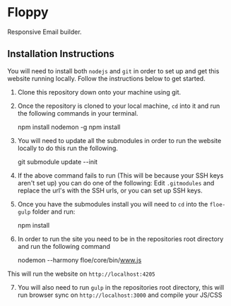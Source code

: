 # Floppy

Responsive Email builder.

Installation Instructions
-------------------------

You will need to install both `nodejs` and `git` in order to set up and get this website running locally. Follow the instructions below to get started.

1) Clone this repository down onto your machine using git.
2) Once the repository is cloned to your local machine, `cd` into it and run the following commands in your terminal.

    npm install nodemon -g
    npm install
    
3) You will need to update all the submodules in order to run the website locally to do this run the following.

    git submodule update --init
    
4) If the above command fails to run (This will be because your SSH keys aren't set up) you can do one of the following: Edit `.gitmodules` and replace the url's with the SSH urls, or you can set up SSH keys.

5) Once you have the submodules install you will need to `cd` into the `floe-gulp` folder and run:

    npm install

6) In order to run the site you need to be in the repositories root directory and run the following command

    nodemon --harmony floe/core/bin/www.js
    
This will run the website on `http://localhost:4205`

7) You will also need to run `gulp` in the repositories root directory, this will run browser sync on `http://localhost:3000` and compile your JS/CSS

